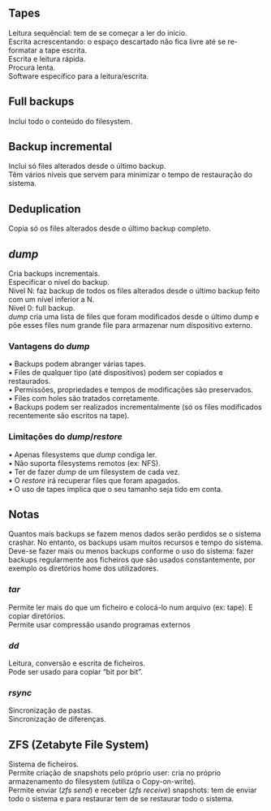 ## Tapes
Leitura sequêncial: tem de se começar a ler do início.
<br />
Escrita acrescentando: o espaço descartado não fica livre até se re-formatar a tape escrita.
<br />
Escrita e leitura rápida.
<br />
Procura lenta.
<br />
Software específico para a leitura/escrita.

## Full backups
Inclui todo o conteúdo do filesystem.

## Backup incremental
Inclui só files alterados desde o último backup.
<br />
Têm vários níveis que servem para minimizar o tempo de restauração do sistema.

## Deduplication
Copia só os files alterados desde o último backup completo.

## *dump*
Cria backups incrementais.
<br />
Especificar o nível do backup.
<br />
Nível N: faz backup de todos os files alterados desde o último backup feito com um nível inferior a N.
<br />
Nível 0: full backup.
<br />
*dump* cria uma lista de files que foram modificados desde o último dump e põe esses files num grande file para armazenar num dispositivo externo.

### Vantagens do *dump*
• Backups podem abranger várias tapes. <br />
• Files de qualquer tipo (até dispositivos) podem ser copiados e restaurados. <br />
• Permissões, propriedades e tempos de modificações são preservados. <br />
• Files com holes são tratados corretamente. <br />
• Backups podem ser realizados incrementalmente (só os files modificados recentemente são escritos na tape).

### Limitações do *dump*/*restore*
• Apenas filesystems que *dump* condiga ler. <br />
• Não suporta filesystems remotos (ex: NFS). <br />
• Ter de fazer *dump* de um filesystem de cada vez. <br />
• O *restore* irá recuperar files que foram apagados. <br />
• O uso de tapes implica que o seu tamanho seja tido em conta.

## Notas
Quantos mais backups se fazem menos dados serão perdidos se o sistema crashar. No entanto, os backups usam muitos recursos e tempo do sistema.
<br />
Deve-se fazer mais ou menos backups conforme o uso do sistema: fazer backups regularmente aos ficheiros que são usados constantemente, por exemplo os diretórios home dos utilizadores.

### *tar*
Permite ler mais do que um ficheiro e colocá-lo num arquivo (ex: tape). E copiar diretórios.
<br />
Permite usar compressão usando programas externos

### *dd*
Leitura, conversão e escrita de ficheiros.
<br />
Pode ser usado para copiar “bit por bit”.

### *rsync*
Sincronização de pastas.
<br />
Sincronização de diferenças.

## ZFS (Zetabyte File System)
Sistema de ficheiros.
<br />
Permite criação de snapshots pelo próprio user: cria  no próprio armazenamento do filesystem (utiliza o Copy-on-write).
<br />
Permite enviar (*zfs send*) e receber (*zfs receive*) snapshots: tem de enviar todo o sistema e para restaurar tem de se restaurar todo o sistema.
